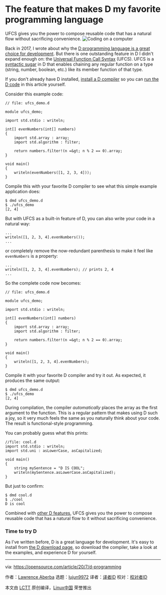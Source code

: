 [#]: collector: (lujun9972)
[#]: translator: ( )
[#]: reviewer: ( )
[#]: publisher: ( )
[#]: url: ( )
[#]: subject: (The feature that makes D my favorite programming language)
[#]: via: (https://opensource.com/article/20/7/d-programming)
[#]: author: (Lawrence Aberba https://opensource.com/users/aberba)

The feature that makes D my favorite programming language
======
UFCS gives you the power to compose reusable code that has a natural
flow without sacrificing convenience.
![Coding on a computer][1]

Back in 2017, I wrote about why the [D programming language is a great choice for development][2]. But there is one outstanding feature in D I didn't expand enough on: the [Universal Function Call Syntax][3] (UFCS). UFCS is a [syntactic sugar][4] in D that enables chaining any regular function on a type (string, number, boolean, etc.) like its member function of that type.

If you don't already have D installed, [install a D compiler][5] so you can [run the D code][6] in this article yourself.

Consider this example code:


```
// file: ufcs_demo.d

module ufcs_demo;

import std.stdio : writeln;

int[] evenNumbers(int[] numbers)
{
    import std.array : array;
    import std.algorithm : filter;

    return numbers.filter!(n =&gt; n % 2 == 0).array;
}

void main()
{
    writeln(evenNumbers([1, 2, 3, 4]));
}
```

Compile this with your favorite D compiler to see what this simple example application does:


```
$ dmd ufcs_demo.d
$ ./ufcs_demo
[2, 4]
```

But with UFCS as a built-in feature of D, you can also write your code in a natural way:


```
...
writeln([1, 2, 3, 4].evenNumbers());
...
```

or completely remove the now-redundant parenthesis to make it feel like `evenNumbers` is a property:


```
...
writeln([1, 2, 3, 4].evenNumbers); // prints 2, 4
...
```

So the complete code now becomes:


```
// file: ufcs_demo.d

module ufcs_demo;

import std.stdio : writeln;

int[] evenNumbers(int[] numbers)
{
    import std.array : array;
    import std.algorithm : filter;

    return numbers.filter!(n =&gt; n % 2 == 0).array;
}

void main()
{
    writeln([1, 2, 3, 4].evenNumbers);
}
```

Compile it with your favorite D compiler and try it out. As expected, it produces the same output:


```
$ dmd ufcs_demo.d
$ ./ufcs_demo
[2, 4]
```

During compilation, the compiler _automatically_ places the array as the first argument to the function. This is a regular pattern that makes using D such a joy, so it very much feels the same as you naturally think about your code. The result is functional-style programming.

You can probably guess what this prints:


```
//file: cool.d
import std.stdio : writeln;
import std.uni : asLowerCase, asCapitalized;

void main()
{
    string mySentence = "D IS COOL";
    writeln(mySentence.asLowerCase.asCapitalized);
}
```

But just to confirm:


```
$ dmd cool.d
$ ./cool
D is cool
```

Combined with [other D features][7], UFCS gives you the power to compose reusable code that has a natural flow to it without sacrificing convenience.

### Time to try D

As I've written before, D is a great language for development. It's easy to install from [the D download page][8], so download the compiler, take a look at the examples, and experience D for yourself.

--------------------------------------------------------------------------------

via: https://opensource.com/article/20/7/d-programming

作者：[Lawrence Aberba][a]
选题：[lujun9972][b]
译者：[译者ID](https://github.com/译者ID)
校对：[校对者ID](https://github.com/校对者ID)

本文由 [LCTT](https://github.com/LCTT/TranslateProject) 原创编译，[Linux中国](https://linux.cn/) 荣誉推出

[a]: https://opensource.com/users/aberba
[b]: https://github.com/lujun9972
[1]: https://opensource.com/sites/default/files/styles/image-full-size/public/lead-images/code_computer_laptop_hack_work.png?itok=aSpcWkcl (Coding on a computer)
[2]: https://opensource.com/article/17/5/d-open-source-software-development
[3]: http://ddili.org/ders/d.en/ufcs.html
[4]: https://en.wikipedia.org/wiki/Syntactic_sugar
[5]: https://tour.dlang.org/tour/en/welcome/install-d-locally
[6]: https://tour.dlang.org/tour/en/welcome/run-d-program-locally
[7]: https://dlang.org/comparison.html
[8]: https://dlang.org/download.html
